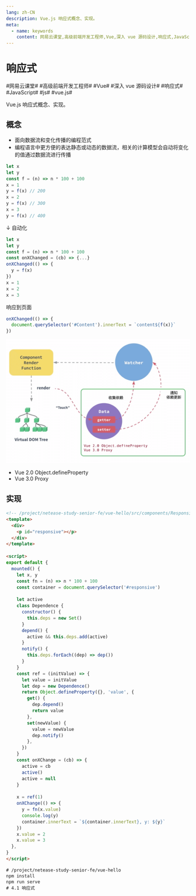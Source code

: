 ```yaml
---
lang: zh-CN
description: Vue.js 响应式概念、实现。
meta:
  - name: keywords
    content: 网易云课堂,高级前端开发工程师,Vue,深入 vue 源码设计,响应式,JavaScript,js,vue.js
---
```


# 响应式

\#网易云课堂#
\#高级前端开发工程师#
\#Vue#
\#深入 vue 源码设计#
\#响应式#
\#JavaScript#
\#js#
\#vue.js#

Vue.js 响应式概念、实现。

## 概念

* 面向数据流和变化传播的编程范式
* 编程语言中更方便的表达静态或动态的数据流，相关的计算模型会自动将变化的值通过数据流进行传播

```js
let x
let y
const f = (n) => n * 100 + 100
x = 1
y = f(x) // 200
x = 2
y = f(x) // 300
x = 3
y = f(x) // 400
```

↓ 自动化

```js
let x
let y
const f = (n) => n * 100 + 100
const onXChanged = (cb) => {...}
onXChanged(() => {
  y = f(x)
})
x = 1
x = 2
x = 3
```

响应到页面

```js
onXChanged(() => {
  document.querySelector('#Content').innerText = `content${f(x)}`
})
```

<img style="width: 600px;" src="./image/vue-responsive.png" alt="数据响应式">

* Vue 2.0 Object.defineProperty
* Vue 3.0 Proxy

## 实现

```html
<!-- /project/netease-study-senior-fe/vue-hello/src/components/Responsive.vue -->
<template>
  <div>
    <p id="responsive"></p>
  </div>
</template>

<script>
export default {
  mounted() {
    let x, y
    const fn = (n) => n * 100 + 100
    const container = document.querySelector('#responsive')

    let active
    class Dependence {
      constructor() {
        this.deps = new Set()
      }
      depend() {
        active && this.deps.add(active)
      }
      notify() {
        this.deps.forEach((dep) => dep())
      }
    }
    const ref = (initValue) => {
      let value = initValue
      let dep = new Dependence()
      return Object.defineProperty({}, 'value', {
        get() {
          dep.depend()
          return value
        },
        set(newValue) {
          value = newValue
          dep.notify()
        },
      })
    }
    const onXChange = (cb) => {
      active = cb
      active()
      active = null
    }

    x = ref(1)
    onXChange(() => {
      y = fn(x.value)
      console.log(y)
      container.innerText = `${container.innerText}, y: ${y}`
    })
    x.value = 2
    x.value = 3
  },
}
</script>
```

```shell
# /project/netease-study-senior-fe/vue-hello
npm install
npm run serve
# 4.1 响应式
```
